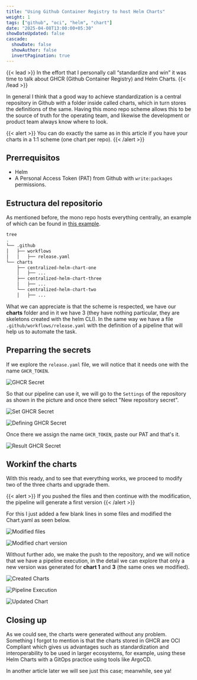 ```yaml
---
title: "Using Github Container Registry to host Helm Charts"
weight: 1
tags: ["github", "oci", "helm", "chart"]
date: "2025-04-08T13:00:00+05:30"
showDateUpdated: false
cascade:
  showDate: false
  showAuthor: false
  invertPagination: true
---
```


{{< lead >}}
In the effort that I personally call “standardize and win” it was time to talk about GHCR (Github Container Registry) and Helm Charts.
{{< /lead >}}

In general I think that a good way to achieve standardization is a central repository in Github with a folder inside called charts, which in turn stores the definitions of the same. Having this mono repo scheme allows this to be the source of truth for the operating team, and likewise the development or product team always know where to look.

{{< alert >}} You can do exactly the same as in this article if you have your charts in a 1:1 scheme (one chart per repo). {{< /alert >}}


## Prerrequisitos
- Helm
- A Personal Access Token (PAT) from Github with `write:packages` permissions.

## Estructura del repositorio
As mentioned before, the mono repo hosts everything centrally, an example of which can be found in [this example](https://github.com/ElPoshoX/centralized-helm-charts).

````bash
tree
.
└── .github
│   ├── workflows
│   │   ├── release.yaml
└── charts
    ├── centralized-helm-chart-one
    │   ├── ...
    ├── centralized-helm-chart-three
    │   ├── ...
    └── centralized-helm-chart-two
    │   ├── ...
````

What we can appreciate is that the scheme is respected, we have our **charts** folder and in it we have 3 (they have nothing particular, they are skeletons created with the helm CLI).
In the same way we have a file `.github/workflows/release.yaml` with the definition of a pipeline that will help us to automate the task.

## Preparring the secrets
If we explore the `release.yaml` file, we will notice that it needs one with the name `GHCR_TOKEN`.

![GHCR Secret](ghcr_secret.png "Secret for Github Container Registry")

So that our pipeline can use it, we will go to the `Settings` of the repository as shown in the picture and once there select "New repository secret".


![Set GHCR Secret](set_secret.png "Creating secret for GHCR")

![Defining GHCR Secret](define_secret.png "Defining secret for GHCR")

Once there we assign the name `GHCR_TOKEN`, paste our PAT and that's it.

![Result GHCR Secret](result_secret.png "Secreto for GHCR ready")


## Workinf the charts
With this ready, and to see that everything works, we proceed to modify two of the three charts and upgrade them.

{{< alert >}} If you pushed the files and then continue with the modification, the pipeline will generate a first version {{< /alert >}}

For this I just added a few blank lines in some files and modified the Chart.yaml as seen below.

![Modified files](git_status.png "Modified files")

![Modified chart version](updated_chart.png "Bumping chart version")


Without further ado, we make the push to the repository, and we will notice that we have a pipeline execution, in the detail we can explore that only a new version was generated for **chart 1** and **3** (the same ones we modified).

![Created Charts](created_charts.png "Charts created by pipeline (initial version)")

![Pipeline Execution](pipeline_execution.png "Pipeline modifying modified charts")

![Updated Chart](new_version_result_charts.png "Modified Charts (1 and 3)")


## Closing up
As we could see, the charts were generated without any problem. Something I forgot to mention is that the charts stored in GHCR are OCI Compliant which gives us advantages such as standardization and interoperability to be used in larger ecosystems, for example, using these Helm Charts with a GitOps practice using tools like ArgoCD.

In another article later we will see just this case; meanwhile, see ya!
